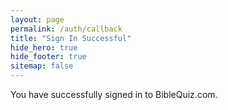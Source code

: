 ```yaml
---
layout: page
permalink: /auth/callback
title: "Sign In Successful"
hide_hero: true
hide_footer: true
sitemap: false
---
```


You have successfully signed in to BibleQuiz.com.